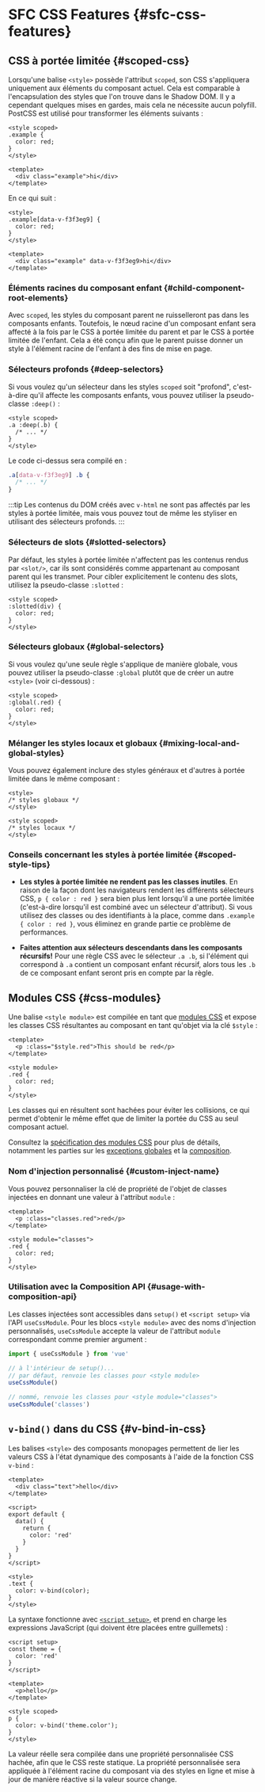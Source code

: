 # SFC CSS Features {#sfc-css-features}

## CSS à portée limitée {#scoped-css}

Lorsqu'une balise `<style>` possède l'attribut `scoped`, son CSS s'appliquera uniquement aux éléments du composant actuel. Cela est comparable à l'encapsulation des styles que l'on trouve dans le Shadow DOM. Il y a cependant quelques mises en gardes, mais cela ne nécessite aucun polyfill. PostCSS est utilisé pour transformer les éléments suivants :

```vue
<style scoped>
.example {
  color: red;
}
</style>

<template>
  <div class="example">hi</div>
</template>
```

En ce qui suit :

```vue
<style>
.example[data-v-f3f3eg9] {
  color: red;
}
</style>

<template>
  <div class="example" data-v-f3f3eg9>hi</div>
</template>
```

### Éléments racines du composant enfant {#child-component-root-elements}

Avec `scoped`, les styles du composant parent ne ruisselleront pas dans les composants enfants. Toutefois, le nœud racine d'un composant enfant sera affecté à la fois par le CSS à portée limitée du parent et par le CSS à portée limitée de l'enfant. Cela a été conçu afin que le parent puisse donner un style à l'élément racine de l'enfant à des fins de mise en page.

### Sélecteurs profonds {#deep-selectors}

Si vous voulez qu'un sélecteur dans les styles `scoped` soit "profond", c'est-à-dire qu'il affecte les composants enfants, vous pouvez utiliser la pseudo-classe `:deep()` :

```vue
<style scoped>
.a :deep(.b) {
  /* ... */
}
</style>
```

Le code ci-dessus sera compilé en :

```css
.a[data-v-f3f3eg9] .b {
  /* ... */
}
```

:::tip
Les contenus du DOM créés avec `v-html` ne sont pas affectés par les styles à portée limitée, mais vous pouvez tout de même les styliser en utilisant des sélecteurs profonds.
:::

### Sélecteurs de slots {#slotted-selectors}

Par défaut, les styles à portée limitée n'affectent pas les contenus rendus par `<slot/>`, car ils sont considérés comme appartenant au composant parent qui les transmet. Pour cibler explicitement le contenu des slots, utilisez la pseudo-classe `:slotted` :

```vue
<style scoped>
:slotted(div) {
  color: red;
}
</style>
```

### Sélecteurs globaux {#global-selectors}

Si vous voulez qu'une seule règle s'applique de manière globale, vous pouvez utiliser la pseudo-classe `:global` plutôt que de créer un autre `<style>` (voir ci-dessous) :

```vue
<style scoped>
:global(.red) {
  color: red;
}
</style>
```

### Mélanger les styles locaux et globaux {#mixing-local-and-global-styles}

Vous pouvez également inclure des styles généraux et d'autres à portée limitée dans le même composant :

```vue
<style>
/* styles globaux */
</style>

<style scoped>
/* styles locaux */
</style>
```

### Conseils concernant les styles à portée limitée {#scoped-style-tips}

- **Les styles à portée limitée ne rendent pas les classes inutiles**. En raison de la façon dont les navigateurs rendent les différents sélecteurs CSS, `p { color : red }` sera bien plus lent lorsqu'il a une portée limitée (c'est-à-dire lorsqu'il est combiné avec un sélecteur d'attribut). Si vous utilisez des classes ou des identifiants à la place, comme dans `.example { color : red }`, vous éliminez en grande partie ce problème de performances.

- **Faites attention aux sélecteurs descendants dans les composants récursifs!** Pour une règle CSS avec le sélecteur `.a .b`, si l'élément qui correspond à `.a` contient un composant enfant récursif, alors tous les `.b` de ce composant enfant seront pris en compte par la règle.

## Modules CSS {#css-modules}

Une balise `<style module>` est compilée en tant que [modules CSS](https://github.com/css-modules/css-modules) et expose les classes CSS résultantes au composant en tant qu'objet via la clé `$style` :

```vue
<template>
  <p :class="$style.red">This should be red</p>
</template>

<style module>
.red {
  color: red;
}
</style>
```

Les classes qui en résultent sont hachées pour éviter les collisions, ce qui permet d'obtenir le même effet que de limiter la portée du CSS au seul composant actuel.

Consultez la [spécification des modules CSS](https://github.com/css-modules/css-modules) pour plus de détails, notamment les parties sur les [exceptions globales](https://github.com/css-modules/css-modules/blob/master/docs/composition.md#exceptions) et la [composition](https://github.com/css-modules/css-modules/blob/master/docs/composition.md#composition).

### Nom d'injection personnalisé {#custom-inject-name}

Vous pouvez personnaliser la clé de propriété de l'objet de classes injectées en donnant une valeur à l'attribut `module` :

```vue
<template>
  <p :class="classes.red">red</p>
</template>

<style module="classes">
.red {
  color: red;
}
</style>
```

### Utilisation avec la Composition API {#usage-with-composition-api}

Les classes injectées sont accessibles dans `setup()` et `<script setup>` via l'API `useCssModule`. Pour les blocs `<style module>` avec des noms d'injection personnalisés, `useCssModule` accepte la valeur de l'attribut `module` correspondant comme premier argument :

```js
import { useCssModule } from 'vue'

// à l'intérieur de setup()...
// par défaut, renvoie les classes pour <style module>
useCssModule()

// nommé, renvoie les classes pour <style module="classes">
useCssModule('classes')
```

## `v-bind()` dans du CSS {#v-bind-in-css}

Les balises `<style>` des composants monopages permettent de lier les valeurs CSS à l'état dynamique des composants à l'aide de la fonction CSS `v-bind` :

```vue
<template>
  <div class="text">hello</div>
</template>

<script>
export default {
  data() {
    return {
      color: 'red'
    }
  }
}
</script>

<style>
.text {
  color: v-bind(color);
}
</style>
```

La syntaxe fonctionne avec [`<script setup>`](./sfc-script-setup), et prend en charge les expressions JavaScript (qui doivent être placées entre guillemets) :

```vue
<script setup>
const theme = {
  color: 'red'
}
</script>

<template>
  <p>hello</p>
</template>

<style scoped>
p {
  color: v-bind('theme.color');
}
</style>
```

La valeur réelle sera compilée dans une propriété personnalisée CSS hachée, afin que le CSS reste statique. La propriété personnalisée sera appliquée à l'élément racine du composant via des styles en ligne et mise à jour de manière réactive si la valeur source change.
